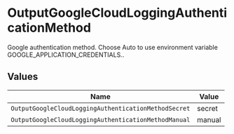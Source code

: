 # OutputGoogleCloudLoggingAuthenticationMethod

Google authentication method. Choose Auto to use environment variable GOOGLE_APPLICATION_CREDENTIALS..


## Values

| Name                                                 | Value                                                |
| ---------------------------------------------------- | ---------------------------------------------------- |
| `OutputGoogleCloudLoggingAuthenticationMethodSecret` | secret                                               |
| `OutputGoogleCloudLoggingAuthenticationMethodManual` | manual                                               |